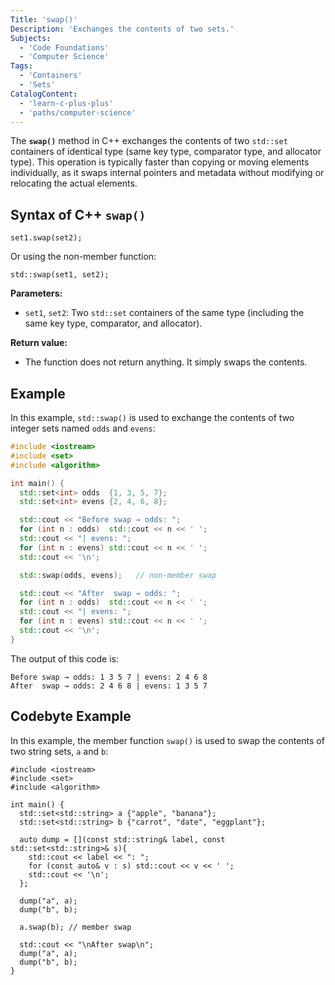 ```yaml
---
Title: 'swap()'
Description: 'Exchanges the contents of two sets.'
Subjects:
  - 'Code Foundations'
  - 'Computer Science'
Tags:
  - 'Containers'
  - 'Sets'
CatalogContent:
  - 'learn-c-plus-plus'
  - 'paths/computer-science'
---
```


The **`swap()`** method in C++ exchanges the contents of two `std::set` containers of identical type (same key type, comparator type, and allocator type). This operation is typically faster than copying or moving elements individually, as it swaps internal pointers and metadata without modifying or relocating the actual elements.

## Syntax of C++ `swap()`

```pseudo
set1.swap(set2);
```

Or using the non-member function:

```pseudo
std::swap(set1, set2);
```

**Parameters:**

- `set1`, `set2`: Two `std::set` containers of the same type (including the same key type, comparator, and allocator).

**Return value:**

- The function does not return anything. It simply swaps the contents.

## Example

In this example, `std::swap()` is used to exchange the contents of two integer sets named `odds` and `evens`:

```cpp
#include <iostream>
#include <set>
#include <algorithm>

int main() {
  std::set<int> odds  {1, 3, 5, 7};
  std::set<int> evens {2, 4, 6, 8};

  std::cout << "Before swap → odds: ";
  for (int n : odds)  std::cout << n << ' ';
  std::cout << "| evens: ";
  for (int n : evens) std::cout << n << ' ';
  std::cout << '\n';

  std::swap(odds, evens);   // non‑member swap

  std::cout << "After  swap → odds: ";
  for (int n : odds)  std::cout << n << ' ';
  std::cout << "| evens: ";
  for (int n : evens) std::cout << n << ' ';
  std::cout << '\n';
}
```

The output of this code is:

```shell
Before swap → odds: 1 3 5 7 | evens: 2 4 6 8
After  swap → odds: 2 4 6 8 | evens: 1 3 5 7
```

## Codebyte Example

In this example, the member function `swap()` is used to swap the contents of two string sets, `a` and `b`:

```codebyte/cpp
#include <iostream>
#include <set>
#include <algorithm>

int main() {
  std::set<std::string> a {"apple", "banana"};
  std::set<std::string> b {"carrot", "date", "eggplant"};

  auto dump = [](const std::string& label, const std::set<std::string>& s){
    std::cout << label << ": ";
    for (const auto& v : s) std::cout << v << ' ';
    std::cout << '\n';
  };

  dump("a", a);
  dump("b", b);

  a.swap(b); // member swap

  std::cout << "\nAfter swap\n";
  dump("a", a);
  dump("b", b);
}
```

